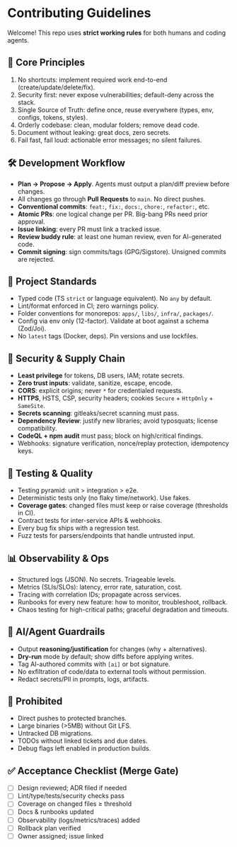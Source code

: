
# Contributing Guidelines

Welcome! This repo uses **strict working rules** for both humans and coding agents.

## 🔑 Core Principles
1. No shortcuts: implement required work end-to-end (create/update/delete/fix).
2. Security first: never expose vulnerabilities; default-deny across the stack.
3. Single Source of Truth: define once, reuse everywhere (types, env, configs, tokens, styles).
4. Orderly codebase: clean, modular folders; remove dead code.
5. Document without leaking: great docs, zero secrets.
6. Fail fast, fail loud: actionable error messages; no silent failures.

## 🛠 Development Workflow
- **Plan → Propose → Apply**. Agents must output a plan/diff preview before changes.
- All changes go through **Pull Requests** to `main`. No direct pushes.
- **Conventional commits**: `feat:`, `fix:`, `docs:`, `chore:`, `refactor:`, etc.
- **Atomic PRs**: one logical change per PR. Big-bang PRs need prior approval.
- **Issue linking**: every PR must link a tracked issue.
- **Review buddy rule**: at least one human review, even for AI-generated code.
- **Commit signing**: sign commits/tags (GPG/Sigstore). Unsigned commits are rejected.

## 📂 Project Standards
- Typed code (TS `strict` or language equivalent). No `any` by default.
- Lint/format enforced in CI; zero warnings policy.
- Folder conventions for monorepos: `apps/`, `libs/`, `infra/`, `packages/`.
- Config via env only (12-factor). Validate at boot against a schema (Zod/Joi).
- No `latest` tags (Docker, deps). Pin versions and use lockfiles.

## 🔐 Security & Supply Chain
- **Least privilege** for tokens, DB users, IAM; rotate secrets.
- **Zero trust inputs**: validate, sanitize, escape, encode.
- **CORS**: explicit origins; never `*` for credentialed requests.
- **HTTPS**, HSTS, CSP, security headers; cookies `Secure` + `HttpOnly` + `SameSite`.
- **Secrets scanning**: gitleaks/secret scanning must pass.
- **Dependency Review**: justify new libraries; avoid typosquats; license compatibility.
- **CodeQL + npm audit** must pass; block on high/critical findings.
- Webhooks: signature verification, nonce/replay protection, idempotency keys.

## 🧪 Testing & Quality
- Testing pyramid: unit > integration > e2e.
- Deterministic tests only (no flaky time/network). Use fakes.
- **Coverage gates**: changed files must keep or raise coverage (thresholds in CI).
- Contract tests for inter-service APIs & webhooks.
- Every bug fix ships with a regression test.
- Fuzz tests for parsers/endpoints that handle untrusted input.

## 📊 Observability & Ops
- Structured logs (JSON). No secrets. Triageable levels.
- Metrics (SLIs/SLOs): latency, error rate, saturation, cost.
- Tracing with correlation IDs; propagate across services.
- Runbooks for every new feature: how to monitor, troubleshoot, rollback.
- Chaos testing for high-critical paths; graceful degradation and timeouts.

## 🤖 AI/Agent Guardrails
- Output **reasoning/justification** for changes (why + alternatives).
- **Dry-run** mode by default; show diffs before applying writes.
- Tag AI-authored commits with `[ai]` or bot signature.
- No exfiltration of code/data to external tools without permission.
- Redact secrets/PII in prompts, logs, artifacts.

## 🚫 Prohibited
- Direct pushes to protected branches.
- Large binaries (>5MB) without Git LFS.
- Untracked DB migrations.
- TODOs without linked tickets and due dates.
- Debug flags left enabled in production builds.

## ✅ Acceptance Checklist (Merge Gate)
- [ ] Design reviewed; ADR filed if needed
- [ ] Lint/type/tests/security checks pass
- [ ] Coverage on changed files ≥ threshold
- [ ] Docs & runbooks updated
- [ ] Observability (logs/metrics/traces) added
- [ ] Rollback plan verified
- [ ] Owner assigned; issue linked

